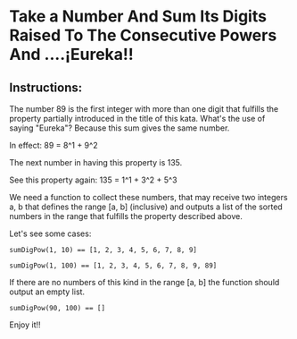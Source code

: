 # Take a Number And Sum Its Digits Raised To The Consecutive Powers And ....¡Eureka!!

## Instructions:
The number 89 is the first integer with more than one digit that fulfills the property partially introduced in the title of this kata. What's the use of saying "Eureka"? Because this sum gives the same number.

In effect: 89 = 8^1 + 9^2

The next number in having this property is 135.

See this property again: 135 = 1^1 + 3^2 + 5^3

We need a function to collect these numbers, that may receive two integers a, b that defines the range [a, b] (inclusive) and outputs a list of the sorted numbers in the range that fulfills the property described above.

Let's see some cases:

```
sumDigPow(1, 10) == [1, 2, 3, 4, 5, 6, 7, 8, 9]

sumDigPow(1, 100) == [1, 2, 3, 4, 5, 6, 7, 8, 9, 89]
```

If there are no numbers of this kind in the range [a, b] the function should output an empty list.

```
sumDigPow(90, 100) == []
```
Enjoy it!!
